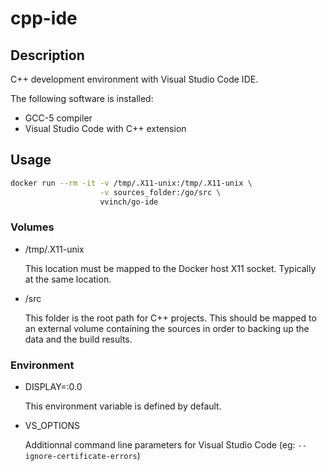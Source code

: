 # cpp-ide

## Description

C++ development environment with Visual Studio Code IDE.

The following software is installed:

- GCC-5 compiler
- Visual Studio Code with C++ extension

## Usage

```bash
docker run --rm -it -v /tmp/.X11-unix:/tmp/.X11-unix \
                    -v sources_folder:/go/src \
                    vvinch/go-ide
```

### Volumes

- /tmp/.X11-unix

   This location must be mapped to the Docker host X11 socket. Typically at the same location.

- /src

   This folder is the root path for C++ projects. This should be mapped to an external volume containing the sources in order to backing up the data and the build results.

### Environment

- DISPLAY=:0.0

   This environment variable is defined by default.

- VS_OPTIONS

   Additionnal command line parameters for Visual Studio Code (eg: ```--ignore-certificate-errors```)